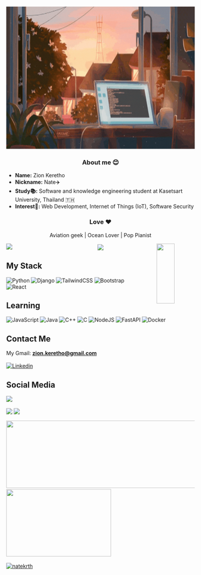 <p align="center">
    <img src="nate-banner.gif" width=100% height=380>
</p>

<h3 align="center">About me 😊</h3> 

- **Name:** Zion Keretho
- **Nickname:** Nate✈️
- **Study📚:** Software and knowledge engineering student at Kasetsart University, Thailand 🇹🇭
- **Interest🤩:** Web Development, Internet of Things (IoT), Software Security
 
<h3 align="center">Love ❤️</h3> 

<p align="center">Aviation geek | Ocean Lover | Pop Pianist</p>

<p align="center">
    <img src="https://i.pinimg.com/564x/6e/bc/e1/6ebce160088c34303dcbed03043ba0ff.jpg" width=31% align="left"/>
    <img src="https://i.pinimg.com/originals/e4/15/c4/e415c48c6387706cc02f92b09501cab5.gif" width=31% align="center"/>
    <img src="https://i.pinimg.com/originals/d7/36/1a/d7361a0960ad3d4b911e63ca54ade972.gif" width=31% height=160 align="right"/>
</p>

<!-- ![](https://komarev.com/ghpvc/?username=natekrth&color=orange) -->
<!--
**natekrth/natekrth** is a ✨ _special_ ✨ repository because its `README.md` (this file) appears on your GitHub profile.

Here are some ideas to get you started:

- 🔭 I’m currently working on ...
- 🌱 I’m currently learning ...
- 👯 I’m looking to collaborate on ...
- 🤔 I’m looking for help with ...
- 💬 Ask me about ...
- 📫 How to reach me: ...
- 😄 Pronouns: ...
- ⚡ Fun fact: ...
-->
## My Stack 
![Python](https://img.shields.io/badge/python-3670A0?style=for-the-badge&logo=python&logoColor=ffdd54)
![Django](https://img.shields.io/badge/django-%23092E20.svg?style=for-the-badge&logo=django&logoColor=white)
![TailwindCSS](https://img.shields.io/badge/tailwindcss-%2338B2AC.svg?style=for-the-badge&logo=tailwind-css&logoColor=white)
![Bootstrap](https://img.shields.io/badge/bootstrap-%23563D7C.svg?style=for-the-badge&logo=bootstrap&logoColor=white)
![React](https://img.shields.io/badge/react-%2320232a.svg?style=for-the-badge&logo=react&logoColor=%2361DAFB)

## Learning
![JavaScript](https://img.shields.io/badge/javascript-%23323330.svg?style=for-the-badge&logo=javascript&logoColor=%23F7DF1E)
![Java](https://img.shields.io/badge/java-%23ED8B00.svg?style=for-the-badge&logo=java&logoColor=white)
![C++](https://img.shields.io/badge/c++-%2300599C.svg?style=for-the-badge&logo=c%2B%2B&logoColor=white)
![C](https://img.shields.io/badge/c-%2300599C.svg?style=for-the-badge&logo=c&logoColor=white)
![NodeJS](https://img.shields.io/badge/node.js-6DA55F?style=for-the-badge&logo=node.js&logoColor=white)
![FastAPI](https://img.shields.io/badge/FastAPI-005571?style=for-the-badge&logo=fastapi)
![Docker](https://img.shields.io/badge/docker-%230db7ed.svg?style=for-the-badge&logo=docker&logoColor=white)

## Contact Me
My Gmail: **zion.keretho@gmail.com**
<br>
<br>
[![Linkedin](https://img.shields.io/badge/LinkedIn-0077B5?style=for-the-badge&logo=linkedin&logoColor=white)](https://www.linkedin.com/in/zion-keretho-a4331522b/)

## Social Media
<p>
  <a href="https://instagram.com/natenatekrth" target="blank"><img src="https://img.shields.io/badge/Instagram-E4405F?style=for-the-badge&logo=instagram&logoColor=white"></a>
</p>

<!-- [![Instagram](https://img.shields.io/badge/Instagram-E4405F?style=for-the-badge&logo=instagram&logoColor=white)](https://www.instagram.com/natenatekrth/) -->
<!-- <p><img align="left" src="https://github-readme-stats.vercel.app/api/top-langs?username=natekrth&theme=dracula&show_icons=true&locale=en&layout=compact" alt="natekrth" /></p> -->

<p>
  <img height=170px src="https://github-readme-stats.vercel.app/api?username=natekrth&theme=github_dark_dimmed"/>
  <img height=170px src="http://github-readme-streak-stats.herokuapp.com?user=natekrth&theme=dark&hide_border=true&background=22272e&ring=3382ed"/>
</p>
<p>
  <img height=180px width="550px" src="https://github-profile-summary-cards.vercel.app/api/cards/profile-details?username=natekrth&theme=github_dark&background=22272e&ring=3382ed"/>
  <img height=180px width="280px" src="https://github-readme-stats.vercel.app/api/top-langs/?username=natekrth&layout=compact&theme=github_dark_dimmed&hide_border=true"/>
</p>


<p align="left"> 
  <a href="https://github.com/ryo-ma/github-profile-trophy">
      <img src="https://github-profile-trophy.vercel.app/?username=natekrth" alt="natekrth"/ >
  </a>
</p>

<!-- <p>&nbsp;<img align="center" src="https://github-readme-stats.vercel.app/api?username=natekrth&theme=dracula&show_icons=true&locale=en" alt="natekrth" /></p> -->
<!-- 
![snake gif](https://github.com/natekrth/natekrth/blob/output/github-contribution-grid-snake.gif) -->
